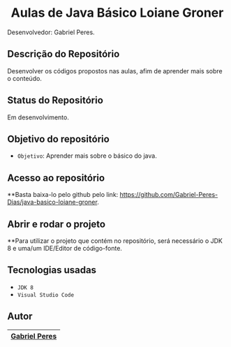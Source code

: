 <h1 align="center"> Aulas de Java Básico Loiane Groner </h1>

Desenvolvedor: Gabriel Peres.

## Descrição do Repositório

Desenvolver os códigos propostos nas aulas, afim de aprender mais sobre o conteúdo.

##  Status do Repositório
Em desenvolvimento. 

##  Objetivo do repositório

- `Objetivo`: Aprender mais sobre o básico do java.

##  Acesso ao repositório

**Basta baixa-lo pelo github pelo link: https://github.com/Gabriel-Peres-Dias/java-basico-loiane-groner.
##  Abrir e rodar o projeto

**Para utilizar o projeto que contém no repositório, será necessário o JDK 8 e uma/um IDE/Editor de código-fonte.

##  Tecnologias usadas
- `JDK 8`
- `Visual Studio Code`


## Autor

| [Gabriel Peres</sub>](https://github.com/Gabriel-Peres-Dias) |
| :---: | 
